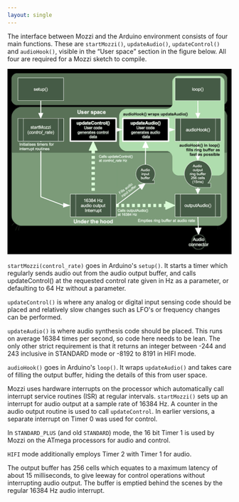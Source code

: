 ```yaml
---
layout: single
---
```


The interface between Mozzi and the Arduino environment consists of four main functions. These are `startMozzi()`, `updateAudio()`, `updateControl()` and `audioHook()`, visible in the “User space” section in the figure below. All four are required for a Mozzi sketch to compile.

![Mozzi system architecture](images/Mozzi-system.jpg)

`startMozzi(control_rate)` goes in Arduino's `setup()`. It starts a timer which regularly sends audio out from the audio output buffer, and calls updateControl() at the requested control rate given in Hz as a parameter, or defaulting to 64 Hz without a parameter.

`updateControl()` is where any analog or digital input sensing code should be placed and relatively slow changes such as LFO's or frequency changes can be performed.

`updateAudio()` is where audio synthesis code should be placed. This runs on average 16384 times per second, so code here needs to be lean. The only other strict requirement is that it returns an integer between -244 and 243 inclusive in STANDARD mode or -8192 to 8191 in HIFI mode.

`audioHook()` goes in Arduino's `loop()`. It wraps `updateAudio()` and takes care of filling the output buffer, hiding the details of this from user space.

Mozzi uses hardware interrupts on the processor which automatically call
interrupt service routines (ISR) at regular intervals. `startMozzi()` sets
up an interrupt for audio output at a sample rate of 16384 Hz. A counter in the audio output routine is used to call `updateControl`.  In earlier versions, a separate interrupt on Timer 0 was used for control.  

In `STANDARD_PLUS` (and old `STANDARD`) mode, the 16 bit Timer 1 is used by Mozzi on the ATmega processors for audio and control.  

`HIFI` mode additionally employs Timer 2 with Timer 1 for audio.

The output buffer has 256 cells which equates to a maximum latency of about 15 milliseconds, to give leeway for control operations without interrupting audio output. The buffer is emptied behind the scenes by the regular 16384 Hz audio interrupt.
